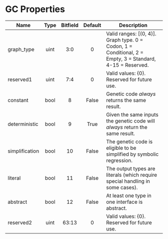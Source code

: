 # GC Properties

| Name | Type | Bitfield | Default | Description |
|---|:-:|:-:|:-:|---|
| graph_type | uint | 3:0 | 0 | Valid ranges: [(0, 4)]. Graph type. 0 = Codon, 1 = Conditional, 2 = Empty, 3 = Standard, 4-15 = Reserved. |
| reserved1 | uint | 7:4 | 0 | Valid values: {0}. Reserved for future use. |
| constant | bool | 8 | False | Genetic code _always_ returns the same result. |
| deterministic | bool | 9 | True | Given the same inputs the genetic code will _always_ return the same result. |
| simplification | bool | 10 | False | The genetic code is eligible to be simplified by symbolic regression. |
| literal | bool | 11 | False | The output types are literals (which require special handling in some cases). |
| abstract | bool | 12 | False | At least one type in one interface is abstract. |
| reserved2 | uint | 63:13 | 0 | Valid values: {0}. Reserved for future use. |
